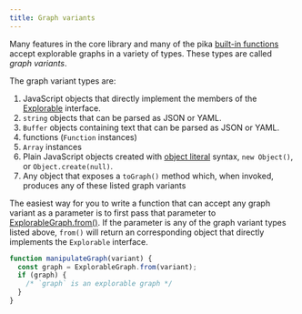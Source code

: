 ```yaml
---
title: Graph variants
---
```


Many features in the core library and many of the pika [built-in functions](/pika/builtins.html) accept explorable graphs in a variety of types. These types are called _graph variants_.

The graph variant types are:

1. JavaScript objects that directly implement the members of the [Explorable](explorable.html) interface.
1. `string` objects that can be parsed as JSON or YAML.
1. `Buffer` objects containing text that can be parsed as JSON or YAML.
1. functions (`Function` instances)
1. `Array` instances
1. Plain JavaScript objects created with [object literal](https://developer.mozilla.org/en-US/docs/Web/JavaScript/Guide/Grammar_and_types#object_literals) syntax, `new Object()`, or `Object.create(null)`.
1. Any object that exposes a `toGraph()` method which, when invoked, produces any of these listed graph variants

The easiest way for you to write a function that can accept any graph variant as a parameter is to first pass that parameter to [ExplorableGraph.from()](ExplorableGraph.html#from). If the parameter is any of the graph variant types listed above, `from()` will return an corresponding object that directly implements the `Explorable` interface.

```js
function manipulateGraph(variant) {
  const graph = ExplorableGraph.from(variant);
  if (graph) {
    /* `graph` is an explorable graph */
  }
}
```
